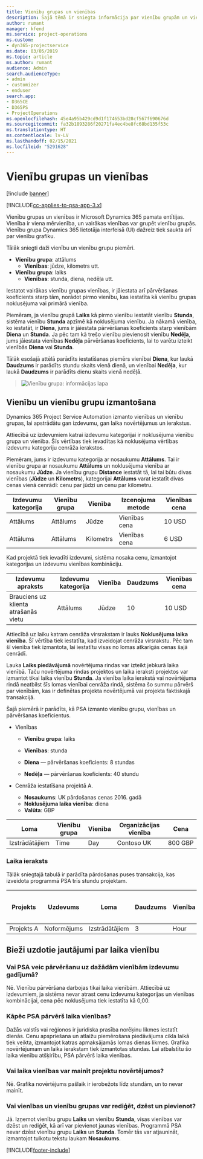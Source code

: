 ```yaml
---
title: Vienību grupas un vienības
description: Šajā tēmā ir sniegta informācija par vienību grupām un vienībām.
author: rumant
manager: kfend
ms.service: project-operations
ms.custom:
- dyn365-projectservice
ms.date: 03/05/2019
ms.topic: article
ms.author: rumant
audience: Admin
search.audienceType:
- admin
- customizer
- enduser
search.app:
- D365CE
- D365PS
- ProjectOperations
ms.openlocfilehash: 45e4a95b429cd9d1f174653bd28cf567f690676d
ms.sourcegitcommit: fa32b1893286f20271fa4ec4be8fc68bd135f53c
ms.translationtype: HT
ms.contentlocale: lv-LV
ms.lasthandoff: 02/15/2021
ms.locfileid: "5291628"
---
```

# <a name="unit-groups-and-units"></a>Vienību grupas un vienības

[!include [banner](../includes/psa-now-project-operations.md)]

[!INCLUDE[cc-applies-to-psa-app-3.x](../includes/cc-applies-to-psa-app-3x.md)]

Vienību grupas un vienības ir Microsoft Dynamics 365 pamata entītijas. Vienība ir viena mērvienība, un vairākas vienības var grupēt vienību grupās. Vienību grupa Dynamics 365 lietotāja interfeisā (UI) dažreiz tiek saukta arī par vienību grafiku. 

Tālāk sniegti daži vienību un vienību grupu piemēri.
 
- **Vienību grupa**: attālums 
    - **Vienības**: jūdze, kilometrs utt.
- **Vienību grupa**: laiks
    - **Vienības**: stunda, diena, nedēļa utt. 

Iestatot vairākas vienību grupas vienības, ir jāiestata arī pārvēršanas koeficients starp tām, norādot pirmo vienību, kas iestatīta kā vienību grupas noklusējuma vai primārā vienība. 

Piemēram, ja vienību grupā **Laiks** kā pirmo vienību iestatāt vienību **Stunda**, sistēma vienību **Stunda** apzīmē kā noklusējuma vienību. Ja nākamā vienība, ko iestatāt, ir **Diena**, jums ir jāiestata pārvēršanas koeficients starp vienībām **Diena** un **Stunda**. Ja pēc tam kā trešo vienību pievienosit vienību **Nedēļa**, jums jāiestata vienības **Nedēļa** pārvēršanas koeficients, lai to varētu izteikt vienībās **Diena** vai **Stunda**. 

Tālāk esošajā attēlā parādīts iestatīšanas piemērs vienībai **Diena**, kur laukā **Daudzums** ir parādīts stundu skaits vienā dienā, un vienībai **Nedēļa**, kur laukā **Daudzums** ir parādīts dienu skaits vienā nedēļā.

> ![Vienību grupa: informācijas lapa](media/advanced-2.png)

## <a name="using-units-and-unit-groups"></a>Vienību un vienību grupu izmantošana

Dynamics 365 Project Service Automation izmanto vienības un vienību grupas, lai apstrādātu gan izdevumu, gan laika novērtējumus un ierakstus. 

Attiecībā uz izdevumiem katrai izdevumu kategorijai ir noklusējuma vienību grupa un vienība. Šīs vērtības tiek ievadītas kā noklusējuma vērtības izdevumu kategoriju cenrāža ierakstos. 

Piemēram, jums ir izdevumu kategorija ar nosaukumu **Attālums**. Tai ir vienību grupa ar nosaukumu **Attālums** un noklusējuma vienība ar nosaukumu **Jūdze**. Ja vienību grupu **Distance** iestatāt tā, lai tai būtu divas vienības (**Jūdze** un **Kilometrs**), kategorijai **Attālums** varat iestatīt divas cenas vienā cenrādī: cenu par jūdzi un cenu par kilometru.

| Izdevumu kategorija  | Vienību grupa  | Vienība      | Izcenojuma metode  | Vienības cena  |
|-------------------|---------------|-----------|-------------------|-------------------|
| Attālums           | Attālums      | Jūdze      | Vienības cena    | 10 USD            |
| Attālums           | Attālums      | Kilometrs | Vienības cena    |  6 USD            |

Kad projektā tiek ievadīti izdevumi, sistēma nosaka cenu, izmantojot kategorijas un izdevumu vienības kombināciju. 

| Izdevumu apraksts        | Izdevumu kategorija  | Vienība  | Daudzums  | Vienības cena   |
|----------------------------|---------------------|-------|-----------|----------------|
| Brauciens uz klienta atrašanās vietu | Attālums             | Jūdze  | 10        | 10 USD         |

Attiecībā uz laiku katram cenrāža virsrakstam ir lauks **Noklusējuma laika vienība**. Šī vērtība tiek iestatīta, kad izveidojat cenrāža virsrakstu. Pēc tam šī vienība tiek izmantota, lai iestatītu visas no lomas atkarīgās cenas šajā cenrādī.

Lauka **Laiks piedāvājumā** novērtējuma rindas var izteikt jebkurā laika vienībā. Taču novērtējuma rindas projektos un laika ieraksti projektos var izmantot tikai laika vienību **Stunda**. Ja vienība laika ierakstā vai novērtējuma rindā neatbilst šīs lomas vienībai cenrāža rindā, sistēma šo summu pārvērš par vienībām, kas ir definētas projekta novērtējumā vai projekta faktiskajā transakcijā.

Šajā piemērā ir parādīts, kā PSA izmanto vienību grupu, vienības un pārvēršanas koeficientus.
- Vienības

   - **Vienību grupa**: laiks 
   - **Vienības**: stunda 
    
    - **Diena** — pārvēršanas koeficients: 8 stundas       
    - **Nedēļa** — pārvēršanas koeficients: 40 stundu  
        
- Cenrāža iestatīšana projektā A.

    - **Nosaukums**: UK pārdošanas cenas 2016. gadā 
    - **Noklusējuma laika vienība**: diena 
    - **Valūta**: GBP

| Loma      | Vienību grupa | Vienība | Organizācijas vienība | Cena   |
|-----------|------------|------|---------------------|---------|
| Izstrādātājiem | Time       | Day  | Contoso UK          | 800 GBP |

### <a name="time-entry"></a>Laika ieraksts

Tālāk sniegtajā tabulā ir parādīta pārdošanas puses transakcija, kas izveidota programmā PSA trīs stundu projektam.


| Projekts   | Uzdevums    | Loma      | Daudzums | Vienība  | Vienības cena | Rēķinā neiekļautā pārdošanas summa |
|-----------|---------|-----------|----------|-------|------------|-----------------------|
| Projekts A | Noformējums  | Izstrādātājiem | 3        | Hour  | 100 GBP    | 300 GBP               |

## <a name="time-unit-faq"></a>Bieži uzdotie jautājumi par laika vienību

### <a name="does-psa-convert-to-different-units-in-the-case-of-expenses"></a>Vai PSA veic pārvēršanu uz dažādām vienībām izdevumu gadījumā?
Nē. Vienību pārvēršana darbojas tikai laika vienībām. Attiecībā uz izdevumiem, ja sistēma nevar atrast cenu izdevumu kategorijas un vienības kombinācijai, cena pēc noklusējuma tiek iestatīta kā 0,00.

### <a name="why-does-psa-convert-time-units"></a>Kāpēc PSA pārvērš laika vienības?
Dažās valstīs vai reģionos ir juridiska prasība norēķinu likmes iestatīt dienās. Cenu apspriešana un atlaižu piemērošana piedāvājuma cikla laikā tiek veikta, izmantojot katras apmaksājamās lomas dienas likmes. Grafika novērtējumam un laika ierakstam tiek izmantotas stundas. Lai atbalstītu šo laika vienību atšķirību, PSA pārvērš laika vienības.

### <a name="can-time-units-be-changed-on-project-estimates"></a>Vai laika vienības var mainīt projektu novērtējumos?
Nē. Grafika novērtējums pašlaik ir ierobežots līdz stundām, un to nevar mainīt.

### <a name="can-units-and-unit-groups-be-edited-deleted-and-added"></a>Vai vienības un vienību grupas var rediģēt, dzēst un pievienot?
Jā. Izņemot vienību grupu **Laiks** un vienību **Stunda**, visas vienības var dzēst un rediģēt, kā arī var pievienot jaunas vienības. Programmā PSA nevar dzēst vienību grupu **Laiks** un **Stunda**. Tomēr tās var atjaunināt, izmantojot tulkotu tekstu laukam **Nosaukums**.


[!INCLUDE[footer-include](../includes/footer-banner.md)]